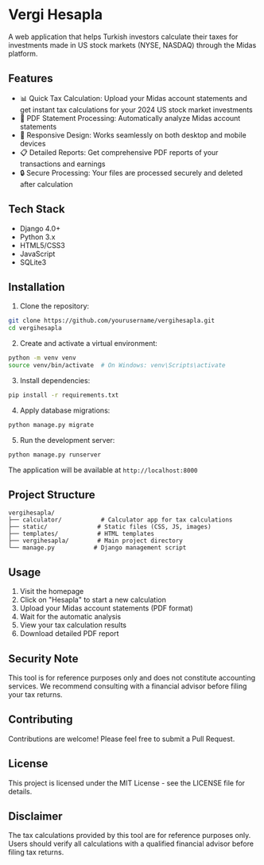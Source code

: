 # Vergi Hesapla

A web application that helps Turkish investors calculate their taxes for investments made in US stock markets (NYSE, NASDAQ) through the Midas platform.

## Features

- 📊 Quick Tax Calculation: Upload your Midas account statements and get instant tax calculations for your 2024 US stock market investments
- 📄 PDF Statement Processing: Automatically analyze Midas account statements
- 📱 Responsive Design: Works seamlessly on both desktop and mobile devices
- 📋 Detailed Reports: Get comprehensive PDF reports of your transactions and earnings
- 🔒 Secure Processing: Your files are processed securely and deleted after calculation

## Tech Stack

- Django 4.0+
- Python 3.x
- HTML5/CSS3
- JavaScript
- SQLite3

## Installation

1. Clone the repository:
```bash
git clone https://github.com/yourusername/vergihesapla.git
cd vergihesapla
```

2. Create and activate a virtual environment:
```bash
python -m venv venv
source venv/bin/activate  # On Windows: venv\Scripts\activate
```

3. Install dependencies:
```bash
pip install -r requirements.txt
```

4. Apply database migrations:
```bash
python manage.py migrate
```

5. Run the development server:
```bash
python manage.py runserver
```

The application will be available at `http://localhost:8000`

## Project Structure

```
vergihesapla/
├── calculator/           # Calculator app for tax calculations
├── static/              # Static files (CSS, JS, images)
├── templates/           # HTML templates
├── vergihesapla/        # Main project directory
└── manage.py           # Django management script
```

## Usage

1. Visit the homepage
2. Click on "Hesapla" to start a new calculation
3. Upload your Midas account statements (PDF format)
4. Wait for the automatic analysis
5. View your tax calculation results
6. Download detailed PDF report

## Security Note

This tool is for reference purposes only and does not constitute accounting services. We recommend consulting with a financial advisor before filing your tax returns.

## Contributing

Contributions are welcome! Please feel free to submit a Pull Request.

## License

This project is licensed under the MIT License - see the LICENSE file for details.

## Disclaimer

The tax calculations provided by this tool are for reference purposes only. Users should verify all calculations with a qualified financial advisor before filing tax returns. 